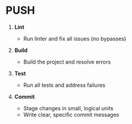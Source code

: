 # PUSH

1. **Lint**
   - Run linter and fix all issues (no bypasses)

2. **Build**
   - Build the project and resolve errors

3. **Test**
   - Run all tests and address failures

4. **Commit**
   - Stage changes in small, logical units
   - Write clear, specific commit messages

